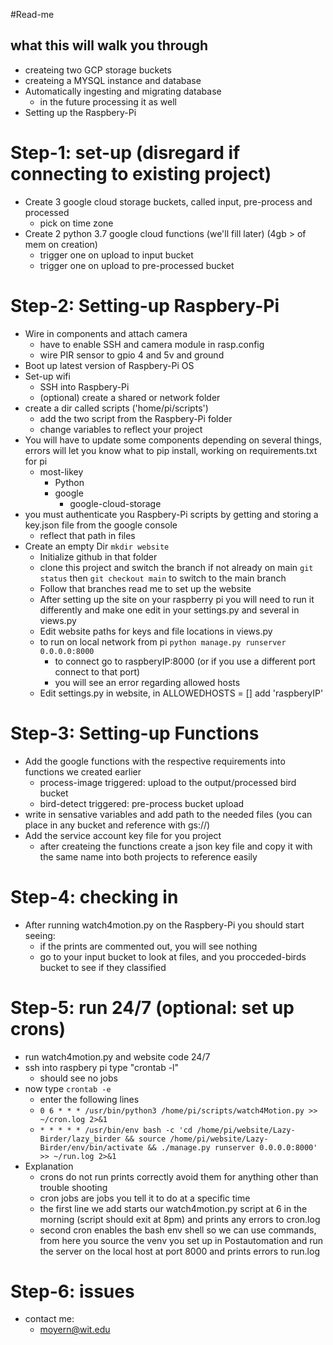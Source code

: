 #Read-me 

## what this will walk you through 
- createing two GCP storage buckets
- createing a MYSQL instance and database
- Automatically ingesting and migrating database
	- in the future processing it as well
- Setting up the Raspbery-Pi

# Step-1: set-up (disregard if connecting to existing project)
- Create 3 google cloud storage buckets, called input, pre-process and processed
	- pick on time zone
- Create 2 python 3.7 google cloud functions (we'll fill later) (4gb > of mem on creation)
	- trigger one on upload to input bucket
	- trigger one on upload to pre-processed bucket

# Step-2: Setting-up Raspbery-Pi
- Wire in components and attach camera 
	- have to enable SSH and camera module in rasp.config
	- wire PIR sensor to gpio 4 and 5v and ground
- Boot up latest version of Raspbery-Pi OS
- Set-up wifi
	- SSH into Raspbery-Pi
	- (optional) create a shared or network folder
- create a dir called scripts ('home/pi/scripts')
	- add the two script from the Raspbery-Pi folder 
	- change variables to reflect your project
- You will have to update some components depending on several things, errors will let you know what to pip install, working on requirements.txt for pi 
	- most-likey
		- Python
		- google
			- google-cloud-storage
- you must authenticate you Raspbery-Pi scripts by getting and storing a key.json file from the google console 
	- reflect that path in files
- Create an empty Dir ```mkdir website```
	- Initialize github in that folder
	- clone this project and switch the branch if not already on main ```git status``` then ```git checkout main``` to switch to the main branch
	- Follow that branches read me to set up the website 
	- After setting up the site on your raspberry pi you will need to run it differently and make one edit in your settings.py and several in views.py
	- Edit website paths for keys and file locations in views.py  
	- to run on local network from pi ```python manage.py runserver 0.0.0.0:8000```
		- to connect go to raspberyIP:8000 (or if you use a different port connect to that port)
		- you will see an error regarding allowed hosts
	- Edit settings.py in website, in ALLOWEDHOSTS = [] add 'raspberyIP'

# Step-3: Setting-up Functions
- Add the google functions with the respective requirements into functions we created earlier 
	- process-image triggered: upload to the output/processed bird bucket
	- bird-detect triggered: pre-process bucket upload
- write in sensative variables and add path to the needed files (you can place in any bucket and reference with gs://) 
- Add the service account key file for you project 
	- after createing the functions create a json key file and copy it with the same name into both projects to reference easily 
	
# Step-4: checking in 
- After running watch4motion.py on the Raspbery-Pi you should start seeing:
	- if the prints are commented out, you will see nothing
	- go to your input bucket to look at files, and you procceded-birds bucket to see if they classified 

# Step-5: run 24/7 (optional: set up crons) 
- run watch4motion.py and website code 24/7 
- ssh into raspbery pi type "crontab -l"
	- should see no jobs
- now type ```crontab -e```
	- enter the following lines
	- ```0 6 * * * /usr/bin/python3 /home/pi/scripts/watch4Motion.py >> ~/cron.log 2>&1```
	- ```* * * * * /usr/bin/env bash -c 'cd /home/pi/website/Lazy-Birder/lazy_birder && source /home/pi/website/Lazy-Birder/env/bin/activate && ./manage.py runserver 0.0.0.0:8000' >> ~/run.log 2>&1```
- Explanation
	- crons do not run prints correctly avoid them for anything other than trouble shooting
	- cron jobs are jobs you tell it to do at a specific time
	- the first line we add starts our watch4motion.py script at 6 in the morning (script should exit at 8pm) and prints any errors to cron.log
	- second cron enables the bash env shell so we can use commands, from here you source the venv you set up in Postautomation and run the server on the local host at port 8000 and prints errors to run.log

# Step-6: issues
- contact me:
	- moyern@wit.edu


